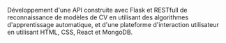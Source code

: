 Développement d'une API construite avec Flask et RESTfull de reconnaissance de modèles
de CV en utilisant des algorithmes d'apprentissage automatique, et d'une plateforme
d'interaction utilisateur en utilisant HTML, CSS, React et MongoDB.

